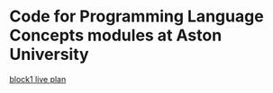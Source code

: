 # Code for Programming Language Concepts modules at Aston University

[block1 live plan](https://docs.google.com/document/d/1y2AQ6uqxNuJwFzJax86oIfI3ZgbpTO0oSXBy-CRilmU/edit#heading=h.8cf3ijvectcp)
